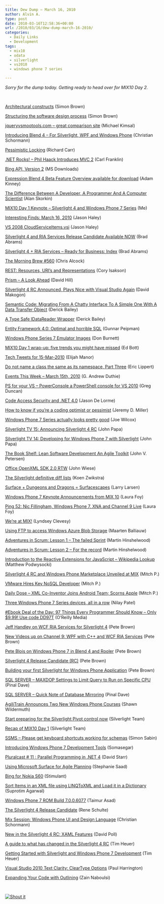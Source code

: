 ```yaml
---
title: Dew Dump – March 16, 2010
author: Alvin A.
type: post
date: 2010-03-16T12:58:36+00:00
url: /2010/03/16/dew-dump-march-16-2010/
categories:
  - Daily Links
  - Development
tags:
  - mix10
  - odata
  - silverlight
  - vs2010
  - windows phone 7 series

---
```

_Sorry for the dump today. Getting ready to head over for MIX10 Day 2._

&#160;

[Architectural constructs][1] (Simon Brown)

[Structuring the software design process][2] (Simon Brown)

[jqueryvsmootools.com – great comparison site][3] (Michael Kimsal)

[Introducing Blend 4 – For Silverlight, WPF and Windows Phone][4] (Christian Schormann)

[Pessimistic Locking][5] (Richard Carr)

[.NET Rocks! &#8211; Phil Haack Introduces MVC 2][6] (Carl Franklin)

[Bing API, Version 2][7] (MS Downloads)

[Expression Blend 4 Beta Feature Overview available for download][8] (Adam Kinney)

[The Difference Between A Developer, A Programmer And A Computer Scientist][9] (Alan Skorkin)

[MIX10 Day 1 Keynote &#8211; Silverlight 4 and Windows Phone 7 Series][10] (Me)

[Interesting Finds: March 16, 2010][11] (Jason Haley)

[VS 2008 CloudServiceItems.vsi][12] (Jason Haley)

[Silverlight 4 and RIA Services Release Candidate Available NOW][13] (Brad Abrams)

[Silverlight 4 + RIA Services &#8211; Ready for Business: Index][14] (Brad Abrams)

[The Morning Brew #560][15] (Chris Alcock)

[REST: Resources, URI’s and Representations][16] (Cory Isakson)

[Prism – A Look Ahead][17] (David Hill)

[Silverlight 4 RC Announced, Plays Nice with Visual Studio Again][18] (David Makogon)

[Semantic Code: Migrating From A Chatty Interface To A Simple One With A Data Transfer Object][19] (Derick Bailey)

[A Type Safe IDataReader Wrapper][20] (Derick Bailey)

[Entity Framework 4.0: Optimal and horrible SQL][21] (Gunnar Peipman)

[Windows Phone Series 7 Emulator Images][22] (Don Burnett)

[MIX10 Day 1 wrap-up: five trends you might have missed][23] (Ed Bott)

[Tech Tweets for 15-Mar-2010][24] (Elijah Manor)

[Do not name a class the same as its namespace, Part Three][25] (Eric Lippert)

[Events This Week – March 15th, 2010][26] (G. Andrew Duthie)

[PS for your VS – PowerConsole a PowerShell console for VS 2010][27] (Greg Duncan)

[Code Access Security and .NET 4.0][28] (Jason De Lorme)

[How to know if you&#8217;re a coding optimist or pessimist][29] (Jeremy D. Miller)

[Windows Phone 7 Series actually looks pretty good][30] (Joe Wilcox)

[Silverlight TV 15: Announcing Silverlight 4 RC][31] (John Papa)

[Silverlight TV 14: Developing for Windows Phone 7 with Silverlight][32] (John Papa)

[The Book Shelf: Lean Software Development An Agile Toolkit][33] (John V. Petersen)

[Office OpenXML SDK 2.0 RTW][34] (John Wiese)

[The Silverlight definitive diff lists][35] (Koen Zwikstra)

[Surface + Dungeons and Dragons = Surfacescapes][36] (Larry Larsen)

[Windows Phone 7 Keynote Announcements from MIX 10][37] (Laura Foy)

[Ping 52: Nic Fillingham, Windows Phone 7, XNA and Channel 9 Live][38] (Laura Foy)

[We&#8217;re at MIX!][39] (Lyndsey Clevesy)

[Using FTP to access Windows Azure Blob Storage][40] (Maarten Balliauw)

[Adventures in Scrum: Lesson 1 – The failed Sprint][41] (Martin Hinshelwood)

[Adventures in Scrum: Lesson 2 &#8211; For the record][42] (Martin Hinshelwood)

[Introduction to the Reactive Extensions for JavaScript – Wikipedia Lookup][43] (Matthew Podwysocki)

[Silverlight 4 RC and Windows Phone Marketplace Unveiled at MIX][44] (Mitch P.)

[VMware Hires Key NoSQL Developer][45] (Mitch P.)

[Daily Dose &#8211; XML Co-Inventor Joins Android Team; Scorns Apple][46] (Mitch P.)

[Three Windows Phone 7 Series devices, all in a row][47] (Nilay Patel)

[#Ebook Deal of the Day: 97 Things Every Programmer Should Know &#8211; Only $9.99! Use code DD97T][48] (O&#8217;Reilly Media)

[Jeff Handley on WCF RIA Services for Silverlight 4][49] (Pete Brown)

[New Videos up on Channel 9: WPF with C++ and WCF RIA Services][50] (Pete Brown)

[Pete Blois on Windows Phone 7 in Blend 4 and Rooler][51] (Pete Brown)

[Silverlight 4 Release Candidate (RC)][52] (Pete Brown)

[Building your first Silverlight for Windows Phone Application][53] (Pete Brown)

[SQL SERVER – MAXDOP Settings to Limit Query to Run on Specific CPU][54] (Pinal Dave)

[SQL SERVER – Quick Note of Database Mirroring][55] (Pinal Dave)

[AgiliTrain Announces Two New Windows Phone Courses][56] (Shawn Wildermuth)

[Start preparing for the Silverlight Pivot control now][57] (Silverlight Team)

[Recap of MIX10 Day 1][58] (Silverlight Team)

[SSMS &#8211; Please get keyboard shortcuts working for schemas][59] (Simon Sabin)

[Introducing Windows Phone 7 Development Tools][60] (Somasegar)

[Pluralcast # 11 : Parallel Programming in .NET 4][61] (David Starr)

[Using Microsoft Surface for Agile Planning][62] (Stephanie Saad)

[Bing for Nokia S60][63] (Stimulant)

[Sort Items in an XML file using LINQToXML and Load it in a Dictionary][64] (Suprotim Agarwal)

[Windows Phone 7 ROM Build 7.0.0.6077][65] (Taimur Asad)

[The Silverlight 4 Release Candidate][66] (Rene Schulte)

[Mix Session: Windows Phone UI and Design Language][67] (Christian Schormann)

[New in the Silverlight 4 RC: XAML Features][68] (David Poll)

[A guide to what has changed in the Silverlight 4 RC][69] (Tim Heuer)

[Getting Started with Silverlight and Windows Phone 7 Development][70] (Tim Heuer)

[Visual Studio 2010 Text Clarity: ClearType Options][71] (Paul Harrington)

[Expanding Your Code with Outlining][72] (Zain Naboulsi)

&#160;

<div style="padding-bottom: 0px; margin: 0px; padding-left: 0px; padding-right: 0px; display: inline; float: none; padding-top: 0px" id="scid:C16BAC14-9A3D-4c50-9394-FBFEF7A93539:ce619a3d-d6d1-4d3c-8f2c-304afc6c7cb8" class="wlWriterSmartContent">
  <!--dotnetkickit-->
</div>

<div class="wlWriterHeaderFooter" style="margin:0px; padding:0px 0px 0px 0px;">
  <div class="shoutIt">
    <a rev="vote-for" href="http://dotnetshoutout.com/Submit?url=http%3a%2f%2fwww.alvinashcraft.com%2f2010%2f03%2f16%2fdew-dump-march-16-2010%2f&title=Dew+Dump+-+March+16%2c+2010"><img decoding="async" alt="Shout it" src="http://dotnetshoutout.com/image.axd?url=https://morningdew-bpc6g3a0fgaxdxcu.eastus2-01.azurewebsites.net/2010/03/16/dew-dump-march-16-2010/" style="border:0px" /></a>
  </div>
</div>

 [1]: http://www.codingthearchitecture.com/2010/03/15/architectural_constructs.html
 [2]: http://www.codingthearchitecture.com/2010/03/15/structuring_the_software_design_process.html
 [3]: http://feedproxy.google.com/~r/jsmag/~3/YBLjxSUl_EE/
 [4]: http://electricbeach.org/?p=438
 [5]: http://feedproxy.google.com/~r/BlackwaspLatestAdditions/~3/jfm1TIDgVJ8/PessimisticLocking.aspx
 [6]: http://www.dotnetrocks.com/default.aspx?ShowNum=533
 [7]: http://feedproxy.google.com/~r/MicrosoftDownloadCenter/~3/88RkdzNLrbA/details.aspx
 [8]: http://adamkinney.wordpress.com/2010/03/15/expression-blend-4-beta-feature-overview-available-for-download/
 [9]: http://www.skorks.com/2010/03/the-difference-between-a-developer-a-programmer-and-a-computer-scientist/
 [10]: http://feeds.dzone.com/~r/zones/dotnet/~3/8Omf4j-TSQM/mix10-day-1-keynote
 [11]: http://jasonhaley.com/blog/post.aspx?id=5883d1b7-4820-40e9-a52d-f832c303729c
 [12]: http://jasonhaley.com/blog/post.aspx?id=6717a5b6-886f-4fe0-a33d-f1f7914c3b37
 [13]: http://blogs.msdn.com/brada/archive/2010/03/15/silverlight-4-and-ria-services-release-candidate-available-now.aspx
 [14]: http://blogs.msdn.com/brada/archive/2010/03/15/silverlight-4-ria-services-ready-for-business-index.aspx
 [15]: http://feedproxy.google.com/~r/ReflectivePerspective/~3/wdQ28Dylh58/
 [16]: http://elegantcode.com/2010/03/15/rest-resources-uris-and-representations/
 [17]: http://blogs.msdn.com/dphill/archive/2010/03/15/prism-a-look-ahead.aspx
 [18]: http://feedproxy.google.com/~r/RdaArchitectureEvangelistTeamBlog/~3/Vl3r_DvpOW4/silverlight-4-rc-announced-plays-nice.html
 [19]: http://feedproxy.google.com/~r/LosTechies/~3/m0_sAulXxVM/semantic-code-migrating-from-a-chatty-interface-to-a-simple-one-with-a-data-transfer-object.aspx
 [20]: http://feedproxy.google.com/~r/LosTechies/~3/FmRvRO4RMQc/a-type-safe-idatareader-wrapper.aspx
 [21]: http://feedproxy.google.com/~r/gunnarpeipman/~3/BW9TorsL-9A/entity-framework-4-0-optimal-and-horrible-sql.aspx
 [22]: http://feedproxy.google.com/~r/d4dotnet/~3/p_fjB3cwjE0/post.aspx
 [23]: http://feedproxy.google.com/~r/zdnet/Bott/~3/Q4UEKxzDEUs/
 [24]: http://elijahmanor.com/webdevdotnet/post.aspx?id=78a605fd-262e-40e6-a078-3f509f4f739c
 [25]: http://blogs.msdn.com/ericlippert/archive/2010/03/15/do-not-name-a-class-the-same-as-its-namespace-part-three.aspx
 [26]: http://blogs.msdn.com/gduthie/archive/2010/03/15/events-this-week-march-15th-2010.aspx
 [27]: http://coolthingoftheday.blogspot.com/2010/03/ps-for-your-vs-powerconsole-powershell.html
 [28]: http://blogs.msdn.com/usisvde/archive/2010/03/15/code-access-security-and-net-4-0.aspx
 [29]: http://codebetter.com/blogs/jeremy.miller/archive/2010/03/15/how-to-know-if-you-re-a-coding-optimist-or-pessimist.aspx
 [30]: http://feeds.betanews.com/~r/bn/~3/TKaa3GAs2WE/1268683306
 [31]: http://channel9.msdn.com/shows/SilverlightTV/Silverlight-TV-15-Announcing-Silverlight-4-RC/
 [32]: http://channel9.msdn.com/shows/SilverlightTV/Silverlight-TV-14-Developing-for-Windows-Phone-7-with-Silverlight/
 [33]: http://feedproxy.google.com/~r/LosTechies/~3/q0bDgMh8QeU/the-book-shelf-lean-software-development-an-agile-toolkit.aspx
 [34]: http://blogs.msdn.com/usisvde/archive/2010/03/15/office-openxml-sdk-2-0-rtw.aspx
 [35]: http://firstfloorsoftware.com/blog/the-silverlight-definitive-diff-lists/
 [36]: http://on10.net/blogs/larry/Surface--Dungeons-and-Dragons--Surfacescapes/
 [37]: http://channel9.msdn.com/posts/LauraFoy/Windows-Phone-7-Keynote-Announcements-from-MIX-10/
 [38]: http://channel9.msdn.com/shows/PingShow/Ping-52-Nic-Fillingham-Windows-Phone-7-XNA-and-Channel-9-Live/
 [39]: http://dotnet.dzone.com/content/were-mix
 [40]: http://blog.maartenballiauw.be/post.aspx?id=f7f93392-4df3-4629-931a-8bba886fd372
 [41]: http://feedproxy.google.com/~r/MartinHinshelwood/~3/5c4ac6N-kZY/adventures-in-scrum-lesson-1-ndash-the-failed-sprint.aspx
 [42]: http://feedproxy.google.com/~r/MartinHinshelwood/~3/Yxa2AiFib8w/adventures-in-scrum-lesson-2---for-the-record.aspx
 [43]: http://codebetter.com/blogs/matthew.podwysocki/archive/2010/03/15/introduction-to-the-reactive-extensions-for-javascript-wikipedia-lookup.aspx
 [44]: http://feeds.dzone.com/~r/zones/dotnet/~3/7ZF2wsWhuXY/silverlight-4-rc-and-windows
 [45]: http://feeds.dzone.com/~r/zones/dotnet/~3/Hx0-9hXitSc/vmware-hires-key-nosql
 [46]: http://feeds.dzone.com/~r/zones/dotnet/~3/rxKKT_slsFU/dzone-daily-dose-316
 [47]: http://www.engadget.com/2010/03/15/three-windows-phone-7-series-devices-all-in-a-row/
 [48]: http://feeds.oreilly.com/~r/oreilly/news/~3/t5eLjg5-0iA/
 [49]: http://channel9.msdn.com/posts/Psychlist1972/Jeff-Handley-on-WCF-RIA-Services-for-Silverlight-4/
 [50]: http://feedproxy.google.com/~r/PeteBrown/~3/NuS-p-HukhI/new-videos-up-on-channel-9-wpf-with-cplusplus-and-wcf-ria-services
 [51]: http://channel9.msdn.com/posts/Psychlist1972/Pete-Blois-on-Windows-Phone-7-in-Blend-4-and-Rooler/
 [52]: http://feedproxy.google.com/~r/PeteBrown/~3/AzQF5Lcc62o/silverlight-4-release-candidate-rc
 [53]: http://feedproxy.google.com/~r/PeteBrown/~3/bqmTPdzYJQs/building-your-first-silverlight-for-windows-phone-application
 [54]: http://blog.sqlauthority.com/2010/03/15/sql-server-maxdop-settings-to-limit-query-to-run-on-specific-cpu/
 [55]: http://blog.sqlauthority.com/2010/03/16/sql-server-quick-note-of-database-mirroring/
 [56]: http://wildermuth.com/2010/03/15/AgiliTrain_Announces_Two_New_Windows_Phone_Courses
 [57]: http://team.silverlight.net/announcement/start-preparing-for-the-silverlight-pivot-control-now/
 [58]: http://team.silverlight.net/events/recap-of-mix10-day-1/
 [59]: http://feedproxy.google.com/~r/SimonsSqlServerStuff/~3/dAFjy9tbB4A/SSMS---Please-get-keyboard-shortcuts-working-for-schemas.aspx
 [60]: http://blogs.msdn.com/somasegar/archive/2010/03/15/introducing-windows-phone-7-development-tools.aspx
 [61]: http://feedproxy.google.com/~r/pluralcast/~3/olsLdxMdRJU/pluralcast-11-parallel-programming-in-net-4.aspx
 [62]: http://blogs.msdn.com/stephaniesaad/archive/2010/03/16/using-microsoft-surface-for-agile-planning.aspx
 [63]: http://stimulant.io/wp/index.php/blog/2010/03/bing-for-nokia-n60/
 [64]: http://feedproxy.google.com/~r/netCurryRecentArticles/~3/therefNRWU4/ShowArticle.aspx
 [65]: http://feedproxy.google.com/~r/RedmondPie/~3/R7MkUKtYC_o/
 [66]: http://feeds.dzone.com/~r/zones/dotnet/~3/fJc1eMAXB_Q/silverlight-4-release
 [67]: http://electricbeach.org/?p=442
 [68]: http://www.davidpoll.com/2010/03/15/new-in-the-silverlight-4-rc-xaml-features/
 [69]: http://feeds.timheuer.com/~r/timheuer/~3/oI_Tr5tdQ4s/whats-new-in-silverlight-4-rc-mix10.aspx
 [70]: http://feeds.timheuer.com/~r/timheuer/~3/uwaHYhnpciw/get-started-with-silverlight-for-windows-phone.aspx
 [71]: http://blogs.msdn.com/visualstudio/archive/2010/03/15/visual-studio-2010-text-clarity-cleartype-and-aliased-fonts.aspx
 [72]: http://feedproxy.google.com/~r/zainnab/~3/VmKMInQCLG0/expanding-your-code-with-outlining-vstipedit0030.aspx